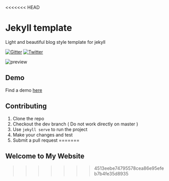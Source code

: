 <<<<<<< HEAD
# Jekyll template
Light and beautiful blog style template for jekyll

[![Gitter](https://badges.gitter.im/nikrich/jekyll-slender-template.svg)](https://gitter.im/nikrich/jekyll-slender-template?utm_source=badge&utm_medium=badge&utm_campaign=pr-badge)
[![Twitter](https://img.shields.io/badge/Twitter-@slender_rich-blue.svg?style=flat)](https://twitter.com/slender_rich)

![preview](http://i.imgur.com/UzW9sxd.jpg)

## Demo
Find a demo [here](http://nikrich.github.io/jekyll-wing-template/#)

## Contributing

1. Clone the repo
2. Checkout the dev branch ( Do not work directly on master )
3. Use ```jekyll serve``` to run the project
4. Make your changes and test
5. Submit a pull request
=======
## Welcome to My Website

>>>>>>> 4513eebe74795578cea86e95efeb7b4fe35d8935
